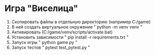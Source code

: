 # Игра "Виселица"

1. Скопировать файлы в отдельную директорию (например C:/game)
2. В ней создать виртуальное окружение " python -m venv venv "
3. Активировать (С:/game/venv/scripts/activate.bat)
4. Установить зависимости " pip install -r requirements.txt "
5. Запуск игры " python game.py "
6. Запуск тестов " pytest test_pytest.py " 
